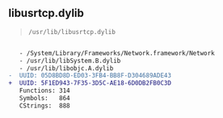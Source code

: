 ## libusrtcp.dylib

> `/usr/lib/libusrtcp.dylib`

```diff

   - /System/Library/Frameworks/Network.framework/Network
   - /usr/lib/libSystem.B.dylib
   - /usr/lib/libobjc.A.dylib
-  UUID: 05D8BD8D-ED03-3FB4-BB8F-D304689ADE43
+  UUID: 5F1ED943-7F35-3D5C-AE18-6D0DB2FB0C3D
   Functions: 314
   Symbols:   864
   CStrings:  888

```

